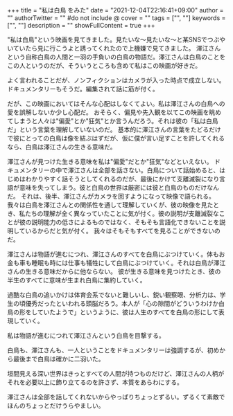 +++
title = "私は白鳥 をみた"
date = "2021-12-04T22:16:41+09:00"
author = ""
authorTwitter = "" #do not include @
cover = ""
tags = ["", ""]
keywords = ["", ""]
description = ""
showFullContent = true
+++

"私は白鳥"という映画を見てきました。見たいな～見たいな～と某SNSでつぶやいていたら見に行こうよと誘ってくれたので上機嫌で見てきました。
澤江さんという自称白鳥の人間と一羽の手負いの白鳥の物語だ。澤江さんは白鳥のことをこの人というのだが、そういうところも含めて私はこの映画が好きだ。

よく言われることだが、ノンフィクションはカメラが入った時点で成立しない。ドキュメンタリーもそうだ。編集されて話に筋が付く。

だが、この映画においてはそんな心配はしなくてよい。私は澤江さんの白鳥への愛を誤解しないか少し心配だ。
おそらく、偏見や先入観を以てこの映画を眺めてしまうと人々は"偏愛"とか"狂気"とか言うんだろう。それは彼の「私は白鳥だ」という言葉を理解していないのだ。
基本的に澤江さんの言葉をたどるだけで彼にとっての白鳥は像を結ぶはずだが、仮に僕が言い足すことを許してくれるなら、白鳥は澤江さんの生きる意味だ。

澤江さんが見つけた生きる意味を私は"偏愛"だとか"狂気"などといえない。
ドキュメンタリーの中で澤江さんは全部を話さない。白鳥について話始めると、はじめはわかりやすく話そうとしてくれるのだが、最後にかけて支離滅裂になり言語が意味を失ってしまう。彼と白鳥の世界は厳密には彼と白鳥のものだけなんだ。
それは、後半、澤江さんがカメラを回すようになって映像で語られる。
我々は白鳥を澤江さんとの関係性を通して理解していくが、彼の映像を見たとき、私たちの理解が全く異なっていたことに気が付く。彼の説明が支離滅裂なことが彼の説明能力の低さによるものではなく、そもそも言語化できないことを説明しているからだと気が付く。
我々はそもそもすべてを見ることができないのだ。

澤江さんは物語が進むにつれ、澤江さんのすべてを白鳥にぶつけていく。体もお金も車も睡眠も時には仕事も犠牲にして白鳥にぶつけていく。それは白鳥が澤江さんの生きる意味だからに他ならない。
彼が生きる意味を見つけたとき、彼の半生のすべてに意味が生まれ白鳥に集約していく。

過酷な白鳥の追いかけは体育会系でないと難しいし、鋭い観察眼、分析力は、学生の頃優秀だったといわれる頭脳だろう。本人が「心の隙間がどういうわけか白鳥の形をしていたようで」というように、彼は人生のすべてを白鳥の形にして表現していく。

私は物語が進むにつれて澤江さんという白鳥を目撃する。

白鳥も、澤江さんも、一人ということをドキュメンタリーは強調するが、初めから最後まで白鳥は確かに二羽いた。

垣間見える深い世界はきっとすべての人間が持つものだけど、澤江さんの人柄がそれを必要以上に飾り立てるのを許さず、本質をあらわにする。


澤江さんは全部を話してくれないからやっぱりちょっとずるい。ずるくて素敵でほんのちょっとだけうらやましい。
